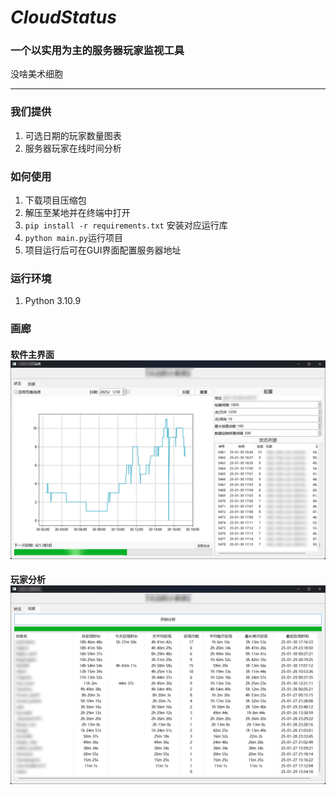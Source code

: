 # *CloudStatus*
### 一个以实用为主的服务器玩家监视工具
没啥美术细胞

---
### 我们提供
1. 可选日期的玩家数量图表
2. 服务器玩家在线时间分析
### 如何使用
1. 下载项目压缩包
2. 解压至某地并在终端中打开
3. `pip install -r requirements.txt` 安装对应运行库
4. `python main.py`运行项目
5. 项目运行后可在GUI界面配置服务器地址
### 运行环境
1. Python 3.10.9
### 画廊

#### 软件主界面 ![主界面](Photos/main_tab.png)

#### 玩家分析 ![玩家分析](Photos/analyze_players.png)